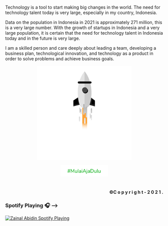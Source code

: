 Technology is a tool to start making big changes in the world. The need for technology talent today is very large, especially in my country, Indonesia.

Data on the population in Indonesia in 2021 is approximately 271 million, this is a very large number. With the growth of startups in Indonesia and a very large population, it is certain that the need for technology talent in Indonesia today and in the future is very large.

I am a skilled person and care deeply about leading a team, developing a business plan, technological innovation, and technology as a product in order to solve problems and achieve business goals.


<p align="center">
<img src="gambar1.gif" width="300"/>
</p>
<p align="center">
<a href="https://www.tokopedia.com/"><img src="gambar2.png" width="150"/></a>
</p>

#

<p align="right">
<b>&copy;C o p y r i g h t - 2 0 2 1 .</b>

<!-- <h3>Links</h3>
<img src="https://gpvc.arturio.dev/sw-yx" alt="Profile views">•  -->
<!-- <a href="https://zaiinhs.github.io/">Website</a> •  -->
<!-- <a href="https://www.linkedin.com/in/zaiinhs/">Linkedin</a> •  -->
<!-- <a href="https://t.me/zaiinhs">Telegram</a> -->
<!-- [Website](https://zaiinhs.github.io/)  -->
<!-- [Linkedin](https://www.linkedin.com/in/zaiinhs/) -->
</p>

### Spotify Playing 🎧 -->

[<img src="https://zainal-spotify.vercel.app/api/spotify-playing" alt="Zainal Abidin Spotify Playing" width="350" />](https://open.spotify.com/user/31swkhhtsmqk36dvl7wvx2svtwqi)
